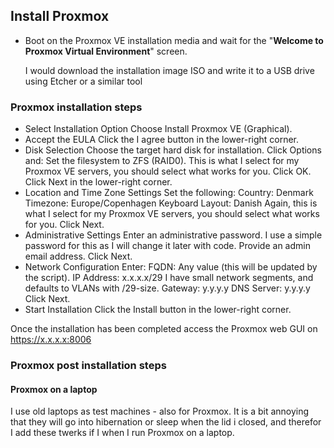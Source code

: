 ## Install Proxmox
- Boot on the Proxmox VE installation media and wait for the "**Welcome to Proxmox Virtual Environment**" screen.
  
  I would download the installation image ISO and write it to a USB drive using Etcher or a similar tool

### Proxmox installation steps
- Select Installation Option
  Choose Install Proxmox VE (Graphical).
- Accept the EULA
  Click the I agree button in the lower-right corner.
- Disk Selection
  Choose the target hard disk for installation.
	Click Options and:
		Set the filesystem to ZFS (RAID0). 
		This is what I select for my Proxmox VE servers, you should select what works for you.
	Click OK.
    Click Next in the lower-right corner.
- Location and Time Zone Settings
	Set the following:
		Country: Denmark
		Timezone: Europe/Copenhagen
		Keyboard Layout: Danish 
		Again, this is what I select for my Proxmox VE servers, you should select what works for you.
	Click Next.
- Administrative Settings
	Enter an administrative password.
		I use a simple password for this as I will change it later with code.
	Provide an admin email address.
	Click Next.
- Network Configuration
	Enter:
		FQDN: Any value (this will be updated by the script).
		IP Address: x.x.x.x/29 
		I have small network segments, and defaults to VLANs with /29-size.
		Gateway: y.y.y.y
		DNS Server: y.y.y.y
	Click Next.
- Start Installation
	Click the Install button in the lower-right corner.

Once the installation has been completed access the Proxmox web GUI on https://x.x.x.x:8006

### Proxmox post installation steps
#### Proxmox on a laptop
I use old laptops as test machines - also for Proxmox. It is a bit annoying that they will go into hibernation or sleep when the lid i closed, and therefor I add these twerks if I when I run Proxmox on a laptop.


